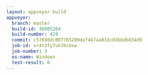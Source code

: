 ```yaml
---
layout: appveyor-build
appveyor:
  branch: master
  build-id: 36805204
  build-number: 429
  commit: c57698dc007765209daf4b7aa833c03bbdbd34d9
  job-id: vr4t3fy7uk3kcbxw
  job-number: 3
  os-name: Windows
  test-result: 0
---
```

